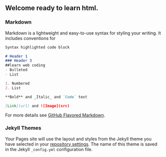 ## Welcome ready to learn html.


### Markdown

Markdown is a lightweight and easy-to-use syntax for styling your writing. It includes conventions for

```markdown
Syntax highlighted code block

# Header 1
### Header 3
##learn web coding
- Bulleted
- List

1. Numbered
2. List

**Bold** and _Italic_ and `Code` text

[Link](url) and ![Image](src)
```

For more details see [GitHub Flavored Markdown](https://guides.github.com/features/mastering-markdown/).

### Jekyll Themes

Your Pages site will use the layout and styles from the Jekyll theme you have selected in your [repository settings](https://github.com/bob34-byte/www.learnhtmlfree/settings/pages). The name of this theme is saved in the Jekyll `_config.yml` configuration file.
